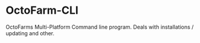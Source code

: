 # OctoFarm-CLI
OctoFarms Multi-Platform Command line program. Deals with installations / updating and other. 
